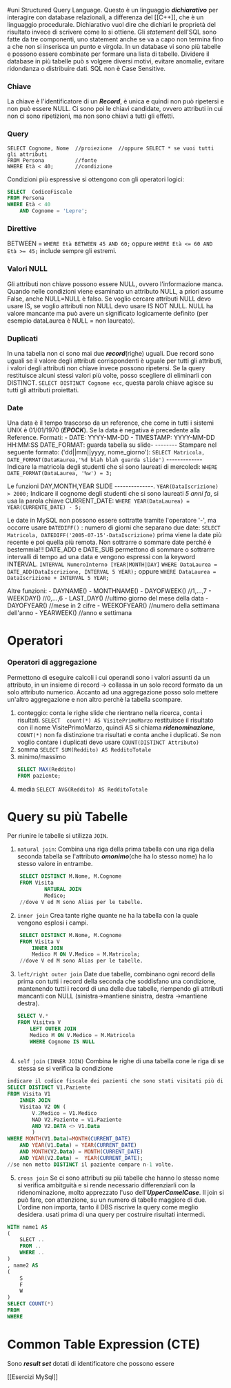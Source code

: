 #uni 
Structured Query Language.
Questo è un linguaggio ___dichiarativo___ per interagire con database relazionali, a differenza del [[C++]], che è un linguaggio procedurale.
Dichiarativo vuol dire che dichiari le proprietà del risultato invece di scrivere come lo si ottiene.
Gli _statement_ dell'SQL sono fatte da tre componenti, uno statement anche se va a capo non termina fino a che non si inserisca un punto e virgola.
In un database vi sono più tabelle e possono essere combinate per formare una lista di tabelle. Dividere il database in più tabelle può s volgere diversi motivi, evitare anomalie, evitare ridondanza o distribuire dati.
SQL non è Case Sensitive.
### Chiave
La chiave è l'identificatore di un ___Record___, è unica e quindi non può ripetersi e non può essere NULL.
Ci sono poi le chiavi candidate, ovvero attributi in cui non ci sono ripetizioni, ma non sono chiavi a tutti gli effetti.
### Query
```MySQL
SELECT Cognome, Nome  //proiezione  //oppure SELECT * se vuoi tutti gli attributi
FROM Persona          //fonte
WHERE Età < 40;       //condizione
```
Condizioni più espressive si ottengono con gli operatori logici:
```SQL
SELECT  CodiceFiscale
FROM Persona
WHERE Età < 40
	AND Cognome = 'Lepre';
```
### Direttive
BETWEEN = `WHERE Età BETWEEN 45 AND 60;` oppure `WHERE Età <= 60 AND Età >= 45;` include sempre gli estremi.
### Valori NULL
Gli attributi non chiave possono essere NULL, ovvero l'informazione manca. Quando nelle condizioni viene esaminato un attributo NULL, a priori assume False, anche NULL=NULL è falso. Se voglio cercare attributi NULL devo usare IS, se voglio attributi non NULL devo usare IS NOT NULL.
NULL ha valore mancante ma può avere un significato logicamente definito (per esempio dataLaurea è NULL = non laureato). 
### Duplicati
In una tabella non ci sono mai due ___record___(righe) uguali. Due record sono uguali se il valore degli attributi corrispondenti è uguale per tutti gli attributi, i valori degli attributi non chiave invece possono ripetersi.
Se la query restituisce alcuni stessi valori più volte, posso scegliere di eliminarli con DISTINCT. `SELECT DISTINCT Cognome ecc`, questa parola chiave agisce su tutti gli attributi proiettati.
### Date
Una data è il tempo trascorso da un reference, che come in tutti i sistemi UNIX è 01/01/1970 (___EPOCK___). Se la data è negativa è precedente alla Reference.
Formati:
	- DATE: YYYY-MM-DD
	- TIMESTAMP: YYYY-MM-DD HH:MM:SS
DATE_FORMAT:
	guarda tabella su slide- --------
Stampare nel seguente formato: ('dd||mm||yyyy, nome_giorno'): `SELECT Matricola, DATE_FORMAT(DataKaurea,'%d blah blah guarda slide')` -------------
Indicare la matricola degli studenti che si sono laureati di mercoledì: `WHERE DATE_FORMAT(DataLaurea, '%w') = 3;` 

Le funzioni DAY,MONTH,YEAR SLIDE --------------. `YEAR(DataIscrizione) > 2000;`
Indicare il cognome degli studenti che si sono laureati _5 anni fa_, si usa la parola chiave CURRENT_DATE: `WHERE YEAR(DataLaurea) = YEAR(CURRENTE_DATE) - 5;`

Le date in MySQL non possono essere sottratte tramite l'operatore '-', ma occorre usare `DATEDIFF()` : numero di giorni che separano due date: `SELECT Matricola, DATEDIFF('2005-07-15'-DataIscrizione)` prima viene la date più recente e poi quella più remota.
Non sottrarre o sommare date perché è bestemmia!!!
DATE_ADD e DATE_SUB permettono di sommare o sottrarre intervalli di tempo ad una data e vengono espressi con la keyword INTERVAL.
`INTERVAL NumeroInterno [YEAR|MONTH|DAY]`
`WHERE DataLaurea = DATE_ADD(DataIscrizione, INTERVAL 5 YEAR);`  oppure
`WHERE DataLaurea = DataIscrizione + INTERVAL 5 YEAR;`

Altre funzioni:
	- DAYNAME()
	- MONTHNAME()
	- DAYOFWEEK() //1,...,7
	- WEEKDAY() //0,...,6
	- LAST_DAY() //ultimo giorno del mese della data
	- DAYOFYEAR() //mese in 2 cifre
	- WEEKOFYEAR() //numero della settimana dell'anno
	- YEARWEEK() //anno e settimana
# Operatori
### Operatori di aggregazione
Permettono di eseguire calcoli i cui operandi sono i valori assunti da un attributo, in un insieme di record -> collassa in un solo record formato da un solo attributo numerico.
Accanto ad una aggregazione posso solo mettere un'altro aggregazione e non altro perchè la tabella scompare. 
1. conteggio: conta le righe slide che rientrano nella ricerca, conta i risultati.
	   `SELECT  count(*) AS VisitePrimoMarzo` restituisce il risultato con il nome VisitePrimoMarzo, quindi AS si chiama ___ridenominazione___, `COUNT(*)` non fa distinzione tra risultati e conta anche i duplicati. Se non voglio contare i duplicati devo usare `COUNT(DISTINCT Attributo)`
1. somma
	   `SELECT SUM(Reddito) AS RedditoTotale` 
1. minimo/massimo
	```SQL
	SELECT MAX(Reddito)
	FROM paziente;
	```
1. media
	   `SELECT AVG(Reddito) AS RedditoTotale`
# Query su più Tabelle
Per riunire le tabelle si utilizza `JOIN`. 
1. `natural join`:
   Combina una riga della prima tabella con una riga della seconda tabella se l'attributo ___omonimo___(che ha lo stesso nome) ha lo stesso valore in entrambe. 
```SQL
	SELECT DISTINCT M.Nome, M.Cognome
	FROM Visita
			NATURAL JOIN 
			Medico;
	//dove V ed M sono Alias per le tabelle.
```
2. `inner join` 
   Crea tante righe quante ne ha la tabella con la quale vengono esplosi i campi.
```SQL
	SELECT DISTINCT M.Nome, M.Cognome
	FROM Visita V
		INNER JOIN
		Medico M ON V.Medico = M.Matricola;
	//dove V ed M sono Alias per le tabelle.
```
3. `left/right outer join` 
   Date due tabelle, combinano ogni record della prima con tutti i record della seconda che soddisfano una condizione, mantenendo tutti i record di una delle due tabelle, riempendo gli attributi mancanti con NULL (sinistra->mantiene sinistra, destra ->mantiene destra).
	```SQL
	SELECT V.*
	FROM Visitva V
		LEFT OUTER JOIN
		Medico M ON V.Medico = M.Matricola
		WHERE Cognome IS NULL
	   
	```
4. `self join` `(INNER JOIN)`
	   Combina le righe di una tabella cone le riga di se stessa se si verifica la condizione
```SQL
indicare il codice fiscale dei pazienti che sono stati visitati più di una volta da un ostesso medico della clinica nel mese corrente
SELECT DISTINCT V1.Paziente
FROM Visita V1
	INNER JOIN
	Visitaa V2 ON (
		V.2Medico = V1.Medico
		NAD V2.Paziente = V1.Paziente
		AND V2.DATA <> V1.Data
		)
WHERE MONTH(V1.Data)=MONTH(CURRENT_DATE)
	AND YEAR(V1.Data) = YEAR(CURRENT_DATE)
	AND MONTH(V2.Data) = MONTH(CURRENT_DATE) 
	AND YEAR(V2.Data) =  YEAR(CURRENT_DATE);
//se non metto DISTINCT il paziente compare n-1 volte.
```
5. `cross join`
Se ci sono attributi su più tabelle che hanno lo stesso nome si verifica ambitguità e si rende necessario differenziarli con la ridenominazione, molto apprezzato l'uso dell'___UpperCamelCase___.
Il join si può fare, con attenzione, su un numero di tabelle maggiore di due. 
L'ordine non importa, tanto il DBS riscrive la query come meglio desidera. usati prima di una query per costruire risultati intermedi.
```SQL
WITH name1 AS
(
	SLECT ..
	FROM ..
	WHERE ..
)
, name2 AS
(
	S
	F
	W
)
SELECT COUNT(*)
FROM 
WHERE
```
# Common Table Expression (CTE)
Sono ___result set___ dotati di identificatore che possono essere 

[[Esercizi MySql]] 